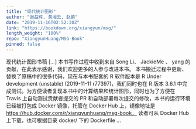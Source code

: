 ```yaml
---
title: "现代统计图形"
author: "谢益辉, 黄湘云, 赵鹏"
date: "2019-11-16T02:52:30Z"
link: "https://bookdown.org/xiangyun/msg/"
length_weight: "100%"
repo: "XiangyunHuang/MSG-Book"
pinned: false
---
```


现代统计图形书稿 [...] 本书写作过程中收到来自 Song Li、 JackieMe 、 yang 的贡献，在此表示感谢，我们欢迎更多的人参与改进本书。 本书搬迁过程中更新、替换了原稿中的很多代码，现在与本书配套的 R 软件版本是 R Under development (unstable) (2019-11-11 r77397)，我们同时也在 R 版本 3.6.1 中完成测试。为方便读者复现本书中的计算结果和统计图形，同时也为了方便在 Travis 上自动测试贡献者提交的 PR 和自动部署每次提交的修改，本书的运行环境已经被打包成 Docker 镜像，托管在 Docker Hub 上，镜像地址是 https://hub.docker.com/r/xiangyunhuang/msg-book， 读者可从 Docker Hub 上下载，也可根据目录 docker/ 下的 Dockerfile ...

